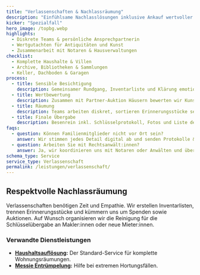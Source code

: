 ```yaml
---
title: "Verlassenschaften & Nachlassräumung"
description: "Einfühlsame Nachlasslösungen inklusive Ankauf wertvoller Gegenstände und Abstimmung mit Notaren."
kicker: "Spezialfall"
hero_image: /topbg.webp
highlights:
  - Diskrete Teams & persönliche Ansprechpartnerin
  - Wertgutachten für Antiquitäten und Kunst
  - Zusammenarbeit mit Notaren & Hausverwaltungen
checklist:
  - Komplette Haushalte & Villen
  - Archive, Bibliotheken & Sammlungen
  - Keller, Dachboden & Garagen
process:
  - title: Sensible Besichtigung
    description: Gemeinsamer Rundgang, Inventarliste und Klärung emotionaler Stücke.
  - title: Wertbewertung
    description: Zusammen mit Partner-Auktion Häusern bewerten wir Kunst & Antiquitäten.
  - title: Räumung
    description: Teams arbeiten diskret, sortieren Erinnerungsstücke separat und entsorgen würdevoll.
  - title: Finale Übergabe
    description: Besenrein inkl. Schlüsselprotokoll, Fotos und Liste der verwerteten Gegenstände.
faqs:
  - question: Können Familienmitglieder nicht vor Ort sein?
    answer: Wir stimmen jedes Detail digital ab und senden Protokolle & Fotos nach jeder Phase.
  - question: Arbeiten Sie mit Rechtsanwält:innen?
    answer: Ja, wir koordinieren uns mit Notaren oder Anwälten und übernehmen auf Wunsch die komplette Dokumentation.
schema_type: Service
service_type: Verlassenschaft
permalink: /leistungen/verlassenschaft/
---
```

## Respektvolle Nachlassräumung

Verlassenschaften benötigen Zeit und Empathie. Wir erstellen Inventarlisten, trennen Erinnerungsstücke und kümmern uns um Spenden sowie Auktionen. Auf Wunsch organisieren wir die Reinigung für die Schlüsselübergabe an Makler:innen oder neue Mieter:innen.

### Verwandte Dienstleistungen

- **[Haushaltsauflösung](/leistungen/haushaltsauflösung/):** Der Standard-Service für komplette Wohnungsräumungen.
- **[Messie Entrümpelung](/leistungen/messie-entruempelung/):** Hilfe bei extremen Hortungsfällen.
